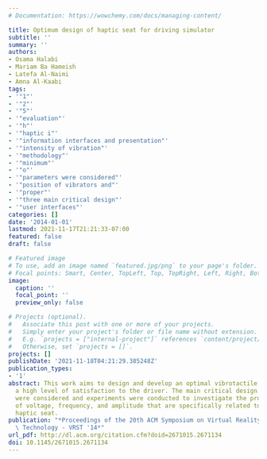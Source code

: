 ```yaml
---
# Documentation: https://wowchemy.com/docs/managing-content/

title: Optimum design of haptic seat for driving simulator
subtitle: ''
summary: ''
authors:
- Osama Halabi
- Mariam Ba Hameish
- Latefa Al-Naimi
- Amna Al-Kaabi
tags:
- '"1"'
- '"2"'
- '"5"'
- '"evaluation"'
- '"h"'
- '"haptic i"'
- '"information interfaces and presentation"'
- '"intensity of vibration"'
- '"methodology"'
- '"minimum"'
- '"o"'
- '"parameters were considered"'
- '"position of vibrators and"'
- '"proper"'
- '"three main critical design"'
- '"user interfaces"'
categories: []
date: '2014-01-01'
lastmod: 2021-11-17T21:21:33-07:00
featured: false
draft: false

# Featured image
# To use, add an image named `featured.jpg/png` to your page's folder.
# Focal points: Smart, Center, TopLeft, Top, TopRight, Left, Right, BottomLeft, Bottom, BottomRight.
image:
  caption: ''
  focal_point: ''
  preview_only: false

# Projects (optional).
#   Associate this post with one or more of your projects.
#   Simply enter your project's folder or file name without extension.
#   E.g. `projects = ["internal-project"]` references `content/project/deep-learning/index.md`.
#   Otherwise, set `projects = []`.
projects: []
publishDate: '2021-11-18T04:21:29.385248Z'
publication_types:
- '1'
abstract: This work aims to design and develop an optimal vibrotactile seat to provide
  a high level of satisfaction to the driver. The main critical design parameters
  were considered and experiments were conducted to investigate the proper values
  of voltage, frequency, and amplitude that are specifically related to the developed
  haptic seat.
publication: "*Proceedings of the 20th ACM Symposium on Virtual Reality Software and\
  \ Technology - VRST '14*"
url_pdf: http://dl.acm.org/citation.cfm?doid=2671015.2671134
doi: 10.1145/2671015.2671134
---
```

